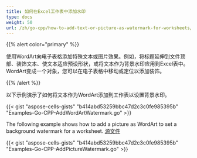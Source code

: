 ```yaml
---
title: 如何在Excel工作表中添加水印
type: docs
weight: 50
url: /zh/go-cpp/how-to-add-text-or-picture-as-watermark-for-worksheets/
---
```


{{% alert color="primary" %}}

使用WordArt向电子表格添加特殊文本或图片效果。例如，将标题延伸到文件顶部、装饰文本、使文本适应预设形状，或将文本作为背景水印应用到Excel表中。WordArt变成一个对象，您可以在电子表格中移动或定位以添加装饰。

{{% /alert %}}

以下示例演示了如何将文本作为WordArt添加到工作表以设置背景水印。

{{< gist "aspose-cells-gists" "b414abd53259bbc47d2c3c0fe985395b" "Examples-Go-CPP-AddWordArtWatermark.go" >}}

The following example shows how to add a picture as WordArt to set a background watermark for a worksheet. <a href="watermark.png"  download="watermark.png">源文件</a>

{{< gist "aspose-cells-gists" "b414abd53259bbc47d2c3c0fe985395b" "Examples-Go-CPP-AddPictureWatermark.go" >}}
